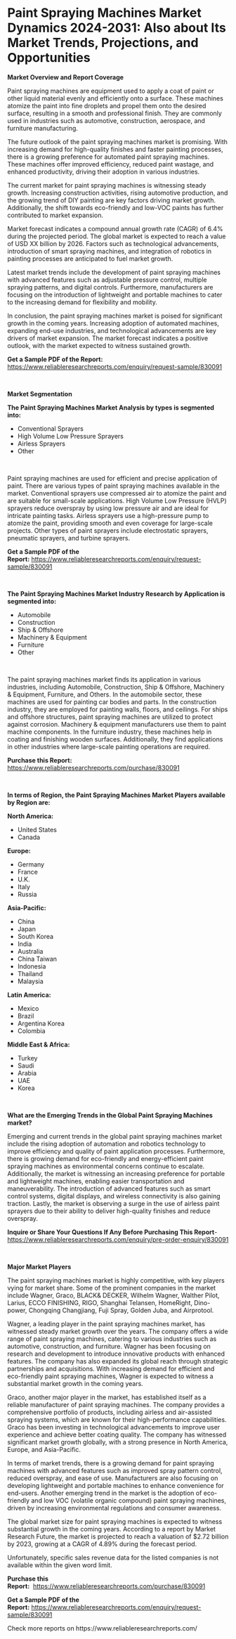 <p><h1>Paint Spraying Machines Market Dynamics 2024-2031: Also about Its Market Trends, Projections, and Opportunities</h1></p><p><strong>Market Overview and Report Coverage</strong></p>
<p><p>Paint spraying machines are equipment used to apply a coat of paint or other liquid material evenly and efficiently onto a surface. These machines atomize the paint into fine droplets and propel them onto the desired surface, resulting in a smooth and professional finish. They are commonly used in industries such as automotive, construction, aerospace, and furniture manufacturing.</p><p>The future outlook of the paint spraying machines market is promising. With increasing demand for high-quality finishes and faster painting processes, there is a growing preference for automated paint spraying machines. These machines offer improved efficiency, reduced paint wastage, and enhanced productivity, driving their adoption in various industries.</p><p>The current market for paint spraying machines is witnessing steady growth. Increasing construction activities, rising automotive production, and the growing trend of DIY painting are key factors driving market growth. Additionally, the shift towards eco-friendly and low-VOC paints has further contributed to market expansion.</p><p>Market forecast indicates a compound annual growth rate (CAGR) of 6.4% during the projected period. The global market is expected to reach a value of USD XX billion by 2026. Factors such as technological advancements, introduction of smart spraying machines, and integration of robotics in painting processes are anticipated to fuel market growth.</p><p>Latest market trends include the development of paint spraying machines with advanced features such as adjustable pressure control, multiple spraying patterns, and digital controls. Furthermore, manufacturers are focusing on the introduction of lightweight and portable machines to cater to the increasing demand for flexibility and mobility.</p><p>In conclusion, the paint spraying machines market is poised for significant growth in the coming years. Increasing adoption of automated machines, expanding end-use industries, and technological advancements are key drivers of market expansion. The market forecast indicates a positive outlook, with the market expected to witness sustained growth.</p></p>
<p><strong>Get a Sample PDF of the Report:</strong> <a href="https://www.reliableresearchreports.com/enquiry/request-sample/830091">https://www.reliableresearchreports.com/enquiry/request-sample/830091</a></p>
<p>&nbsp;</p>
<p><strong>Market Segmentation</strong></p>
<p><strong>The Paint Spraying Machines Market Analysis by types is segmented into:</strong></p>
<p><ul><li>Conventional Sprayers</li><li>High Volume Low Pressure Sprayers</li><li>Airless Sprayers</li><li>Other</li></ul></p>
<p>&nbsp;</p>
<p><p>Paint spraying machines are used for efficient and precise application of paint. There are various types of paint spraying machines available in the market. Conventional sprayers use compressed air to atomize the paint and are suitable for small-scale applications. High Volume Low Pressure (HVLP) sprayers reduce overspray by using low pressure air and are ideal for intricate painting tasks. Airless sprayers use a high-pressure pump to atomize the paint, providing smooth and even coverage for large-scale projects. Other types of paint sprayers include electrostatic sprayers, pneumatic sprayers, and turbine sprayers.</p></p>
<p><strong>Get a Sample PDF of the Report:</strong>&nbsp;<a href="https://www.reliableresearchreports.com/enquiry/request-sample/830091">https://www.reliableresearchreports.com/enquiry/request-sample/830091</a></p>
<p>&nbsp;</p>
<p><strong>The Paint Spraying Machines Market Industry Research by Application is segmented into:</strong></p>
<p><ul><li>Automobile</li><li>Construction</li><li>Ship & Offshore</li><li>Machinery & Equipment</li><li>Furniture</li><li>Other</li></ul></p>
<p>&nbsp;</p>
<p><p>The paint spraying machines market finds its application in various industries, including Automobile, Construction, Ship & Offshore, Machinery & Equipment, Furniture, and Others. In the automobile sector, these machines are used for painting car bodies and parts. In the construction industry, they are employed for painting walls, floors, and ceilings. For ships and offshore structures, paint spraying machines are utilized to protect against corrosion. Machinery & equipment manufacturers use them to paint machine components. In the furniture industry, these machines help in coating and finishing wooden surfaces. Additionally, they find applications in other industries where large-scale painting operations are required.</p></p>
<p><strong>Purchase this Report:</strong>&nbsp; <a href="https://www.reliableresearchreports.com/purchase/830091">https://www.reliableresearchreports.com/purchase/830091</a></p>
<p>&nbsp;</p>
<p><strong>In terms of Region, the Paint Spraying Machines Market Players available by Region are:</strong></p>
<p>
    <p> <strong> North America: </strong>
        <ul>
            <li>United States</li>
            <li>Canada</li>
        </ul>
        </p> 
    <p> <strong> Europe: </strong>
        <ul>
            <li>Germany</li>
            <li>France</li>
            <li>U.K.</li>
            <li>Italy</li>
            <li>Russia</li>
        </ul>
        </p> 
    <p> <strong> Asia-Pacific: </strong>
        <ul>
            <li>China</li>
            <li>Japan</li>
            <li>South Korea</li>
            <li>India</li>
            <li>Australia</li>
            <li>China Taiwan</li>
            <li>Indonesia</li>
            <li>Thailand</li>
            <li>Malaysia</li>
        </ul>
        </p> 
    <p> <strong> Latin America: </strong>
        <ul>
            <li>Mexico</li>
            <li>Brazil</li>
            <li>Argentina Korea</li>
            <li>Colombia</li>
        </ul>
        </p> 
    <p> <strong> Middle East & Africa: </strong>
        <ul>
            <li>Turkey</li>
            <li>Saudi</li>
            <li>Arabia</li>
            <li>UAE</li>
            <li>Korea</li>
        </ul>
    </p>
    </p>
<p>&nbsp;</p>
<p><strong>What are the Emerging Trends in the Global Paint Spraying Machines market?</strong></p>
<p><p>Emerging and current trends in the global paint spraying machines market include the rising adoption of automation and robotics technology to improve efficiency and quality of paint application processes. Furthermore, there is growing demand for eco-friendly and energy-efficient paint spraying machines as environmental concerns continue to escalate. Additionally, the market is witnessing an increasing preference for portable and lightweight machines, enabling easier transportation and maneuverability. The introduction of advanced features such as smart control systems, digital displays, and wireless connectivity is also gaining traction. Lastly, the market is observing a surge in the use of airless paint sprayers due to their ability to deliver high-quality finishes and reduce overspray.</p></p>
<p><strong>Inquire or Share Your Questions If Any Before Purchasing This Report</strong>- <a href="https://www.reliableresearchreports.com/enquiry/pre-order-enquiry/830091">https://www.reliableresearchreports.com/enquiry/pre-order-enquiry/830091</a></p>
<p>&nbsp;</p>
<p><strong>Major Market Players</strong></p>
<p><p>The paint spraying machines market is highly competitive, with key players vying for market share. Some of the prominent companies in the market include Wagner, Graco, BLACK& DECKER, Wilhelm Wagner, Walther Pilot, Larius, ECCO FINISHING, RIGO, Shanghai Telansen, HomeRight, Dino-power, Chongqing Changjiang, Fuji Spray, Golden Juba, and Airprotool.</p><p>Wagner, a leading player in the paint spraying machines market, has witnessed steady market growth over the years. The company offers a wide range of paint spraying machines, catering to various industries such as automotive, construction, and furniture. Wagner has been focusing on research and development to introduce innovative products with enhanced features. The company has also expanded its global reach through strategic partnerships and acquisitions. With increasing demand for efficient and eco-friendly paint spraying machines, Wagner is expected to witness a substantial market growth in the coming years.</p><p>Graco, another major player in the market, has established itself as a reliable manufacturer of paint spraying machines. The company provides a comprehensive portfolio of products, including airless and air-assisted spraying systems, which are known for their high-performance capabilities. Graco has been investing in technological advancements to improve user experience and achieve better coating quality. The company has witnessed significant market growth globally, with a strong presence in North America, Europe, and Asia-Pacific.</p><p>In terms of market trends, there is a growing demand for paint spraying machines with advanced features such as improved spray pattern control, reduced overspray, and ease of use. Manufacturers are also focusing on developing lightweight and portable machines to enhance convenience for end-users. Another emerging trend in the market is the adoption of eco-friendly and low VOC (volatile organic compound) paint spraying machines, driven by increasing environmental regulations and consumer awareness.</p><p>The global market size for paint spraying machines is expected to witness substantial growth in the coming years. According to a report by Market Research Future, the market is projected to reach a valuation of $2.72 billion by 2023, growing at a CAGR of 4.89% during the forecast period.</p><p>Unfortunately, specific sales revenue data for the listed companies is not available within the given word limit.</p></p>
<p><strong>Purchase this Report:</strong>&nbsp;&nbsp;<a href="https://www.reliableresearchreports.com/purchase/830091">https://www.reliableresearchreports.com/purchase/830091</a></p>
<p></p>
<p><strong>Get a Sample PDF of the Report:</strong>&nbsp;<a href="https://www.reliableresearchreports.com/enquiry/request-sample/830091">https://www.reliableresearchreports.com/enquiry/request-sample/830091</a></p>
<p>Check more reports on https://www.reliableresearchreports.com/</p>